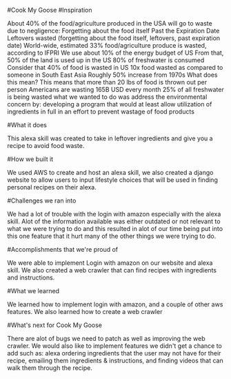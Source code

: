 #Cook My Goose
#Inspiration

About 40% of the food/agriculture produced in the USA will go to waste due to negligence: Forgetting about the food itself Past the Expiration Date Leftovers wasted (forgetting about the food itself, leftovers, past expiration date) World-wide, estimated 33% food/agriculture produce is wasted, according to IFPRI We use about 10% of the energy budget of US From that, 50% of the land is used up in the US 80% of freshwater is consumed Consider that 40% of food is wasted in US 10x food wasted as compared to someone in South East Asia Roughly 50% increase from 1970s What does this mean? This means that more than 20 lbs of food is thrown out per person Americans are wasting 165B USD every month 25% of all freshwater is being wasted what we wanted to do was address the environmental concern by: developing a program that would at least allow utilization of ingredients in full in an effort to prevent wastage of food products

#What it does

This alexa skill was created to take in leftover ingredients and give you a recipe to avoid food waste.

#How we built it

We used AWS to create and host an alexa skill, we also created a django website to allow users to input lifestyle choices that will be used in finding personal recipes on their alexa.

#Challenges we ran into

We had a lot of trouble with the login with amazon especially with the alexa skill. Alot of the information available was either outdated or not relevant to what we were trying to do and this resulted in alot of our time being put into this one feature that it hurt many of the other things we were trying to do.

#Accomplishments that we're proud of

We were able to implement Login with amazon on our website and alexa skill. We also created a web crawler that can find recipes with ingredients and instructions.

#What we learned

We learned how to implement login with amazon, and a couple of other aws features. We also learned how to create a web crawler

#What's next for Cook My Goose

There are alot of bugs we need to patch as well as improving the web crawler. We would also like to implement features we didn't get a chance to add such as: alexa ordering ingredients that the user may not have for their recipe, emailing them ingredients & instructions, and finding videos that can walk them through the recipe.

